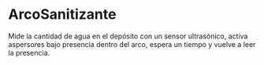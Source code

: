# ArcoSanitizante
Mide la cantidad de agua en el depósito con un sensor ultrasónico, activa aspersores bajo presencia dentro del arco, espera un tiempo y vuelve a leer la presencia.
